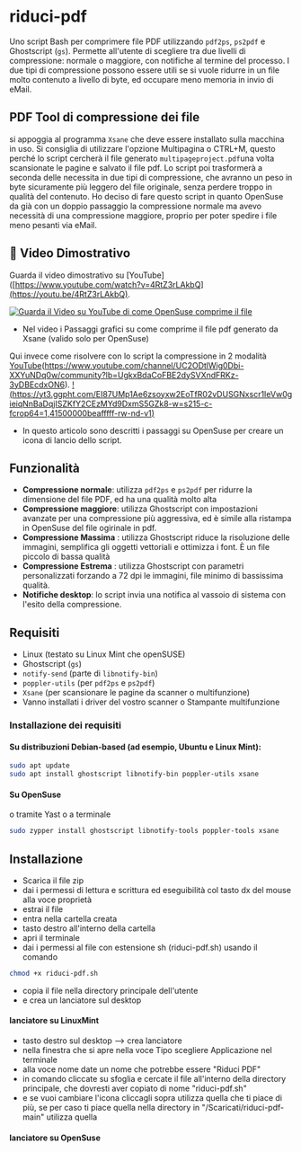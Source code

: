 # riduci-pdf
Uno script Bash per comprimere file PDF utilizzando `pdf2ps`, `ps2pdf` e Ghostscript (`gs`).  Permette all'utente di scegliere tra due livelli di compressione: normale o maggiore, con notifiche al termine del processo.
I due tipi di compressione possono essere utili se si vuole ridurre in un file molto contenuto a livello di byte, ed occupare meno memoria in invio di eMail.
## PDF Tool di compressione dei file
si appoggia al programma `Xsane` che deve essere installato sulla macchina in uso.
Si consiglia di utilizzare l'opzione Multipagina o CTRL+M, questo perché lo script cercherà il file generato `multipageproject.pdf`una volta scansionate le pagine e salvato il file pdf.
Lo script poi trasformerà a seconda delle necessita in due tipi di compressione, che avranno un peso in byte sicuramente più leggero del file originale, senza perdere troppo in qualità del contenuto. Ho deciso di fare questo script in quanto OpenSuse da già con un doppio passaggio la compressione normale ma avevo necessità di una compressione maggiore, proprio per poter spedire i file meno pesanti via eMail.
## 🎥 Video Dimostrativo

Guarda il video dimostrativo su [YouTube]([https://www.youtube.com/watch?v=4RtZ3rLAkbQ](https://youtu.be/4RtZ3rLAkbQ).

[![Guarda il Video su YouTube di come OpenSuse comprime il file](https://img.youtube.com/vi/4RtZ3rLAkbQ/0.jpg)]([https://www.youtube.com/watch?v=4RtZ3rLAkbQ])
- Nel video i Passaggi grafici su come comprime il file pdf generato da Xsane (valido solo per OpenSuse)

Qui invece come risolvere con lo script la compressione in 2 modalità
[YouTube]([https://www.youtube.com/channel/UC2ODtlWig0Dbi-XXYuNDq0w/community?lb=UgkxBdaCoFBE2dySVXndFRKz-3yDBEcdxON6])(https://www.youtube.com/channel/UC2ODtlWig0Dbi-XXYuNDq0w/community?lb=UgkxBdaCoFBE2dySVXndFRKz-3yDBEcdxON6).
[!(https://yt3.ggpht.com/EI87UMp1Ae6zsoyxw2EoTfR02vDUSGNxscr1IeVw0gieiqNnBaDqjISZKfY2CEzMYd9DxmS5GZk8-w=s215-c-fcrop64=1,41500000beafffff-rw-nd-v1)]([https://www.youtube.com/channel/UC2ODtlWig0Dbi-XXYuNDq0w/community?lb=UgkxBdaCoFBE2dySVXndFRKz-3yDBEcdxON6])
- In questo articolo sono descritti i passaggi su OpenSuse per creare un icona di lancio dello script.

## Funzionalità
- **Compressione normale**: utilizza `pdf2ps` e `ps2pdf` per ridurre la dimensione del file PDF, ed ha una qualità molto alta
- **Compressione maggiore**: utilizza Ghostscript con impostazioni avanzate per una compressione più aggressiva, ed è simile alla ristampa in OpenSuse del file ogirinale in pdf.
- **Compressione Massima** : utilizza Ghostscript riduce la risoluzione delle immagini, semplifica gli oggetti vettoriali e ottimizza i font. È  un file piccolo di bassa qualità
- **Compressione Estrema** : utilizza Ghostscript con parametri personalizzati forzando a 72 dpi le immagini, file minimo di bassissima qualità.
- **Notifiche desktop**: lo script invia una notifica al vassoio di sistema con l'esito della compressione.

## Requisiti
- Linux (testato su Linux Mint che openSUSE)
- Ghostscript (`gs`)
- `notify-send` (parte di `libnotify-bin`)
- `poppler-utils` (per `pdf2ps` e `ps2pdf`)
- `Xsane` (per scansionare le pagine da scanner o multifunzione)
- Vanno installati i driver del vostro scanner o Stampante multifunzione

### Installazione dei requisiti
#### Su distribuzioni Debian-based (ad esempio, Ubuntu e Linux Mint):
```bash
sudo apt update
sudo apt install ghostscript libnotify-bin poppler-utils xsane
```
#### Su OpenSuse
o tramite Yast o a terminale
```bash
sudo zypper install ghostscript libnotify-tools poppler-tools xsane
```
## Installazione
- Scarica il file zip
- dai i permessi di lettura e scrittura ed eseguibilità col tasto dx del mouse alla voce proprietà
- estrai il file
- entra nella cartella creata
- tasto destro all'interno della cartella
- apri il terminale
- dai i permessi al file con estensione sh (riduci-pdf.sh) usando il comando
```bash
chmod +x riduci-pdf.sh
```
- copia il file nella directory principale dell'utente
- e crea un lanciatore sul desktop

#### lanciatore su LinuxMint
- tasto destro sul desktop --> crea lanciatore
- nella finestra che si apre nella voce Tipo scegliere Applicazione nel terminale
- alla voce nome date un nome che potrebbe essere "Riduci PDF"
- in comando cliccate su sfoglia e cercate il file all'interno della directory principale, che dovresti aver copiato di nome "riduci-pdf.sh"
- e se vuoi cambiare l'icona cliccagli sopra utilizza quella che ti piace di più, se per caso ti piace quella nella directory in "/Scaricati/riduci-pdf-main" utilizza quella
#### lanciatore su OpenSuse
